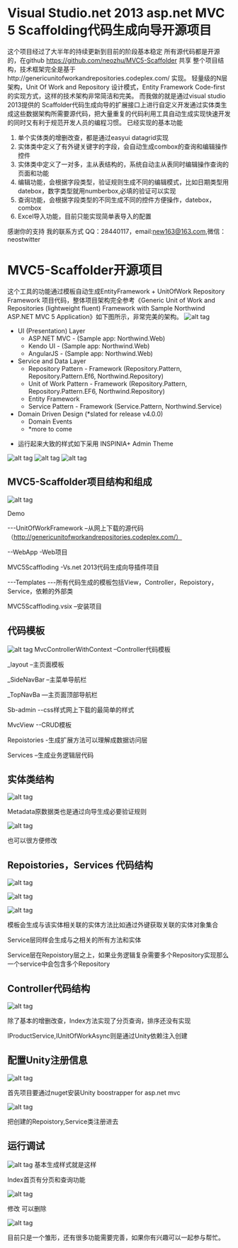 Visual Studio.net 2013 asp.net MVC 5 Scaffolding代码生成向导开源项目
==========================================================================
这个项目经过了大半年的持续更新到目前的阶段基本稳定
所有源代码都是开源的，在github https://github.com/neozhu/MVC5-Scaffolder 共享
整个项目结构，技术框架完全是基于http://genericunitofworkandrepositories.codeplex.com/ 实现。
轻量级的N层架构，Unit Of Work and Repository 设计模式，Entity Framework Code-first的实现方式，这样的技术架构非常简洁和完美。
而我做的就是通过visual studio 2013提供的 Scaffolder代码生成向导的扩展接口上进行自定义开发通过实体类生成这些数据架构所需要源代码，把大量重复的代码利用工具自动生成实现快速开发的同时又有利于规范开发人员的编程习惯。
已经实现的基本功能
1.	单个实体类的增删改查，都是通过easyui datagrid实现
2.	实体类中定义了有外键关键字的字段，会自动生成combox的查询和编辑操作控件
3.	实体类中定义了一对多，主从表结构的，系统自动主从表同时编辑操作查询的页面和功能
4.	编辑功能，会根据字段类型，验证规则生成不同的编辑模式，比如日期类型用datebox，数字类型就用numberbox,必填的验证可以实现
5.	查询功能，会根据字段类型的不同生成不同的控件方便操作，datebox，combox
6.	Excel导入功能，目前只能实现简单表导入的配置

感谢你的支持
我的联系方式
QQ：28440117，email:new163@163.com,微信：neostwitter

 

 

MVC5-Scaffolder开源项目
===========================
这个工具的功能通过模板自动生成EntityFramework + UnitOfWork Repository Framework 项目代码，整体项目架构完全参考《Generic Unit of Work and Repositories (lightweight fluent) Framework with Sample Northwind ASP.NET MVC 5 Application》如下图所示，非常完美的架构。
![alt tag](http://images.cnitblog.com/blog/5997/201502/151429375739735.png)


 

* UI (Presentation) Layer
    - ASP.NET MVC - (Sample app: Northwind.Web)
    - Kendo UI - (Sample app: Northwind.Web)
    - AngularJS - (Sample app: Northwind.Web)
* Service and Data Layer
    - Repository Pattern - Framework (Repository.Pattern, Repository.Pattern.Ef6, Northwind.Repository)
    - Unit of Work Pattern - Framework (Repository.Pattern, Repository.Pattern.EF6, Northwind.Repository)
    - Entity Framework
    - Service Pattern - Framework (Service.Pattern, Northwind.Service)
* Domain Driven Design (*slated for release v4.0.0)
    - Domain Events
    - *more to come
    
+ 运行起来大致的样式如下采用 INSPINIA+ Admin Theme

![alt tag](http://image18-c.poco.cn/mypoco/myphoto/20170504/10/18612190220170504105512021.png?1918x645_130)
![alt tag](http://image18-c.poco.cn/mypoco/myphoto/20170504/10/18612190220170504105514090.png?1917x720_130)
![alt tag](http://image18-c.poco.cn/mypoco/myphoto/20170504/10/18612190220170504105516024.png?1918x750_130)

 

MVC5-Scaffolder项目结构和组成
-------------------------------------
![alt tag](http://images.cnitblog.com/blog/5997/201502/151429421679932.png)

Demo

---UnitOfWorkFramework –从网上下载的源代码（http://genericunitofworkandrepositories.codeplex.com/）

--WebApp -Web项目

MVC5Scaffloding -Vs.net 2013代码生成向导插件项目

---Templates ---所有代码生成的模板包括View，Controller，Repoistory，Service，依赖的外部类

 

MVC5Scaffloding.vsix –安装项目

 

代码模板
--------
![alt tag](http://images.cnitblog.com/blog/5997/201502/151429430897017.png)
MvcControllerWithContext –Controller代码模板

_layout –主页面模板

_SideNavBar –主菜单导航栏

_TopNavBa —主页面顶部导航栏

Sb-admin --css样式网上下载的最简单的样式

MvcView --CRUD模板

Repoistories -生成扩展方法可以理解成数据访问层

Services –生成业务逻辑层代码

 

实体类结构
------------
![alt tag](http://images.cnitblog.com/blog/5997/201502/151429436364918.png)

Metadata原数据类也是通过向导生成必要验证规则

![alt tag](http://images.cnitblog.com/blog/5997/201502/151429454798088.png)


也可以很方便修改

 

 

Repoistories，Services 代码结构
------------------------------------------
![alt tag](http://images.cnitblog.com/blog/5997/201502/151429461043731.png)

![alt tag](http://images.cnitblog.com/blog/5997/201502/151429466367401.png)

![alt tag](http://images.cnitblog.com/blog/5997/201502/151429475267028.png)


模板会生成与该实体相关联的实体方法比如通过外键获取关联的实体对象集合

Service层同样会生成与之相关的所有方法和实体
 
Service层在Repoistory层之上，如果业务逻辑复杂需要多个Repository实现那么一个service中会包含多个Repository

 

Controller代码结构
-------------------------------------
![alt tag](http://images.cnitblog.com/blog/5997/201502/151429486514584.png)
 

除了基本的增删改查，Index方法实现了分页查询，排序还没有实现

IProductService,IUnitOfWorkAsync则是通过Unity依赖注入创建

 

配置Unity注册信息
-------------------------------------
![alt tag](http://images.cnitblog.com/blog/5997/201502/151429501511326.png)

首先项目要通过nuget安装Unity boostrapper for asp.net mvc

![alt tag](http://images.cnitblog.com/blog/5997/201502/151429544177323.png)

把创建的Repoistory,Service类注册进去

 

运行调试
------------------------------
![alt tag](http://images2015.cnblogs.com/blog/5997/201604/5997-20160412105628129-1137774382.png)
基本生成样式就是这样

Index首页有分页和查询功能

![alt tag](http://images2015.cnblogs.com/blog/5997/201604/5997-20160412105628504-475147985.png)

修改 可以删除

![alt tag](http://images2015.cnblogs.com/blog/5997/201604/5997-20160412105628926-265270641.png)

 

目前只是一个雏形，还有很多功能需要完善，如果你有兴趣可以一起参与帮忙。
